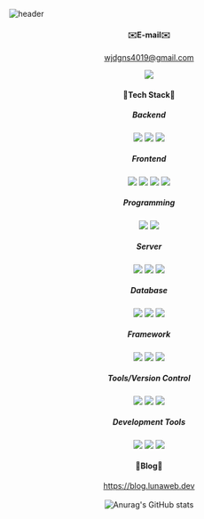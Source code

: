 <!--
**ejeonghun/ejeonghun** is a ✨ _special_ ✨ repository because its `README.md` (this file) appears on your GitHub profile.

Here are some ideas to get you started:

- 🔭 I’m currently working on ...
- 🌱 I’m currently learning ...
- 👯 I’m looking to collaborate on ...
- 🤔 I’m looking for help with ...
- 💬 Ask me about ...
- 📫 How to reach me: ...
- 😄 Pronouns: ...
- ⚡ Fun fact: ...
-->

![header](https://capsule-render.vercel.app/api?type=waving&color=gradient&height=200&section=header&text=Jeonghun%20GitHub%20&fontSize=40&animation=twinkling)
<div align=center>

#### ✉️E-mail✉️
  wjdgns4019@gmail.com

<img src="https://hits.seeyoufarm.com/api/count/incr/badge.svg?url=https%3A%2F%2Fgithub.com%2Fejeonghun&count_bg=%2347BED3&title_bg=%23746F72&icon=github.svg&icon_color=%23E7E7E7&title=hits&edge_flat=false"/> 

#### 🔧Tech Stack🔧

##### Backend
<img src="https://img.shields.io/badge/Springboot-6DB33F?style=for-the-badge&logo=springboot&logoColor=white">
<img src="https://img.shields.io/badge/PHP-777BB4?style=for-the-badge&logo=php&logoColor=white"/>
<img src="https://img.shields.io/badge/JSP-007396?style=for-the-badge&logo=java&logoColor=white">

##### Frontend
<img src="https://img.shields.io/badge/React-61DAFB?style=for-the-badge&logo=React&logoColor=white"/>
<img src="https://img.shields.io/badge/Javascript-ffb13b?style=for-the-badge&logo=javascript&logoColor=white"/>
<img src="https://img.shields.io/badge/CSS3-1572B6?style=for-the-badge&logo=css3&logoColor=white">
<img src="https://img.shields.io/badge/html5-E34F26?style=for-the-badge&logo=html5&logoColor=white">

##### Programming
<img src="https://img.shields.io/badge/JAVA-007396?style=for-the-badge&logo=openjdk&logoColor=white">
<img src="https://img.shields.io/badge/Python-3766AB?style=for-the-badge&logo=Python&logoColor=white"/>

##### Server
<img src="https://img.shields.io/badge/Linux-FCC624?style=for-the-badge&logo=Linux&logoColor=white"/>
<img src="https://img.shields.io/badge/Docker-2496ED?style=for-the-badge&logo=docker&logoColor=white"/>
<img src="https://img.shields.io/badge/Ubuntu-E95420?style=for-the-badge&logo=Ubuntu&logoColor=white"/>

##### Database
<img src="https://img.shields.io/badge/MySQL-4479A1?style=for-the-badge&logo=MySQL&logoColor=white">
<img src="https://img.shields.io/badge/Oracle%20DB-F80000?style=for-the-badge&logo=oracle&logoColor=white"/>
<img src="https://img.shields.io/badge/mariaDB-003545?style=for-the-badge&logo=mariaDB&logoColor=white">

##### Framework
<img src="https://img.shields.io/badge/bootstrap-7952B3?style=for-the-badge&logo=bootstrap&logoColor=white">
<img src="https://img.shields.io/badge/Springboot-6DB33F?style=for-the-badge&logo=springboot&logoColor=white">
<img src="https://img.shields.io/badge/JSP-007396?style=for-the-badge&logo=java&logoColor=white">

##### Tools/Version Control
<img src="https://img.shields.io/badge/github-181717?style=for-the-badge&logo=github&logoColor=white">
<img src="https://img.shields.io/badge/git-F05032?style=for-the-badge&logo=git&logoColor=white">
<img src="https://img.shields.io/badge/Figma-F24E1E?style=for-the-badge&logo=figma&logoColor=white">

##### Development Tools
<img src="https://img.shields.io/badge/IntelliJ%20IDEA-000000?style=for-the-badge&logo=intellij-idea&logoColor=white">
<img src="https://img.shields.io/badge/Visual%20Studio-5C2D91?style=for-the-badge&logo=visual-studio&logoColor=white">
<img src="https://img.shields.io/badge/Eclipse%20IDE-2C2255?style=for-the-badge&logo=eclipse&logoColor=white">


#### 📄Blog📄
  <a href="https://blog.lunaweb.dev">https://blog.lunaweb.dev</a><br><br>
![Anurag's GitHub stats](https://github-readme-stats.vercel.app/api?username=ejeonghun&show_icons=true&theme=buefy)

</div>
